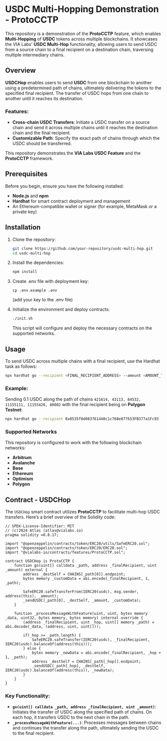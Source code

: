 # USDC Multi-Hopping Demonstration - ProtoCCTP

This repository is a demonstration of the **ProtoCCTP** feature, which enables **Multi-Hopping** of **USDC** tokens across multiple blockchains. It showcases the VIA Labs' **USDC Multi-Hop** functionality, allowing users to send USDC from a source chain to a final recipient on a destination chain, traversing multiple intermediary chains.

## Overview

**USDCHop** enables users to send **USDC** from one blockchain to another using a predetermined path of chains, ultimately delivering the tokens to the specified final recipient. The transfer of USDC hops from one chain to another until it reaches its destination.

### Features:
- **Cross-chain USDC Transfers**: Initiate a USDC transfer on a source chain and send it across multiple chains until it reaches the destination chain and the final recipient.
- **Customizable Path**: Specify the exact path of chains through which the USDC should be transferred.

This repository demonstrates the **VIA Labs USDC Feature** and the **ProtoCCTP** framework.

## Prerequisites

Before you begin, ensure you have the following installed:
- **Node.js** and **npm**
- **Hardhat** for smart contract deployment and management
- An Ethereum-compatible wallet or signer (for example, MetaMask or a private key)

## Installation

1. Clone the repository:
   ```bash
   git clone https://github.com/your-repository/usdc-multi-hop.git
   cd usdc-multi-hop
   ```

2. Install the dependencies:
   ```bash
   npm install
   ```

3. Create .env file with deployment key:
   ```
   cp .env.example .env
   ```
   (add your key to the .env file)

4. Initialize the environment and deploy contracts:
   ```bash
   ./init.sh
   ```

   This script will configure and deploy the necessary contracts on the supported networks.

## Usage

To send USDC across multiple chains with a final recipient, use the Hardhat task as follows:

```bash
npx hardhat go --recipient <FINAL_RECIPIENT_ADDRESS> --amount <AMOUNT_TO_SEND> --path <CHAIN_ID_PATH> --network <NETWORK_NAME>
```

### Example:

Sending 0.1 USDC along the path of chains `421614, 43113, 84532, 11155111, 11155420, 80002` with the final recipient being on **Polygon Testnet**:

```bash
npx hardhat go --recipient 0x0535f0d083761440c1c768e077653FB377a1Fc93 --amount 0.1 --path 421614,43113,84532,11155111,11155420,80002 --network base-testnet
```

### Supported Networks

This repository is configured to work with the following blockchain networks:
- **Arbitrum**
- **Avalanche**
- **Base**
- **Ethereum**
- **Optimism**
- **Polygon**

## Contract - USDCHop

The `USDCHop` smart contract utilizes **ProtoCCTP** to facilitate multi-hop USDC transfers. Here’s a brief overview of the Solidity code:

```solidity
// SPDX-License-Identifier: MIT
// (c)2024 Atlas (atlas@vialabs.io)
pragma solidity =0.8.17;

import "@openzeppelin/contracts/token/ERC20/utils/SafeERC20.sol";
import "@openzeppelin/contracts/token/ERC20/ERC20.sol";
import "@vialabs-io/contracts/features/ProtoCCTP.sol";

contract USDCHop is ProtoCCTP {   
    function go(uint[] calldata _path, address _finalRecipient, uint _amount) external {
        address _destSelf = CHAINS[_path[0]].endpoint;
        bytes memory _customData = abi.encode(_finalRecipient, 1, _path);

        SafeERC20.safeTransferFrom(IERC20(usdc), msg.sender, address(this), _amount);
        _sendUSDC(_path[0], _destSelf, _amount, _customData);
    }

    function _processMessageWithFeature(uint, uint, bytes memory _data, uint32, bytes memory, bytes memory) internal override {
        (address _finalRecipient, uint _hop, uint[] memory _path) = abi.decode(_data, (address, uint, uint[]));

        if(_hop >= _path.length) {
            SafeERC20.safeTransfer(IERC20(usdc), _finalRecipient, IERC20(usdc).balanceOf(address(this)));
        } else {
            bytes memory _newData = abi.encode(_finalRecipient, _hop + 1, _path);
            address _destSelf = CHAINS[_path[_hop]].endpoint;
            _sendUSDC(_path[_hop], _destSelf, IERC20(usdc).balanceOf(address(this)), _newData);
        }
    }
}
```

### Key Functionality:
- **`go(uint[] calldata _path, address _finalRecipient, uint _amount)`**: Initiates the transfer of USDC along the specified path of chains. On each hop, it transfers USDC to the next chain in the path.
- **`_processMessageWithFeature(...)`**: Processes messages between chains and continues the transfer along the path, ultimately sending the USDC to the final recipient.
